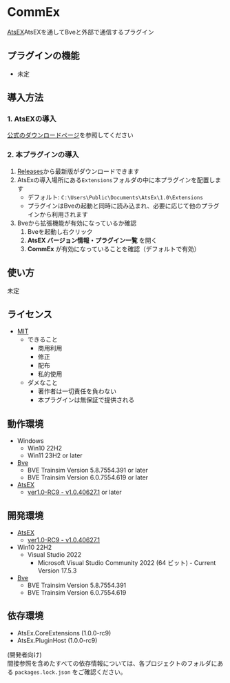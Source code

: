 # CommEx
[AtsEX](https://github.com/automatic9045/AtsEX)AtsEXを通してBveと外部で通信するプラグイン


## プラグインの機能
- 未定


## 導入方法
### 1. AtsEXの導入
[公式のダウンロードページ](https://automatic9045.github.io/AtsEX/download/)を参照してください
### 2. 本プラグインの導入
1. [Releases](releases/)から最新版がダウンロードできます
1. AtsExの導入場所にある`Extensions`フォルダの中に本プラグインを配置します
    - デフォルト: `C:\Users\Public\Documents\AtsEx\1.0\Extensions`
    - プラグインはBveの起動と同時に読み込まれ、必要に応じて他のプラグインから利用されます
1. Bveから拡張機能が有効になっているか確認
    1. Bveを起動し右クリック
    1. **AtsEX バージョン情報・プラグイン一覧** を開く
    1. **CommEx** が有効になっていることを確認（デフォルトで有効）


## 使い方
未定


## ライセンス
- [MIT](LICENSE)
    - できること
        - 商用利用
        - 修正
        - 配布
        - 私的使用
    - ダメなこと
        - 著作者は一切責任を負わない
        - 本プラグインは無保証で提供される


## 動作環境
- Windows
    - Win10 22H2
    - Win11 23H2 or later
- [Bve](https://bvets.net/)
    - BVE Trainsim Version 5.8.7554.391 or later
    - BVE Trainsim Version 6.0.7554.619 or later
- [AtsEX](https://github.com/automatic9045/AtsEX)
    - [ver1.0-RC9 - v1.0.40627.1](https://github.com/automatic9045/AtsEX/releases/tag/v1.0.40627.1) or later


## 開発環境
- [AtsEX](https://github.com/automatic9045/AtsEX)
    - [ver1.0-RC9 - v1.0.40627.1](https://github.com/automatic9045/AtsEX/releases/tag/v1.0.40627.1)
- Win10 22H2
    - Visual Studio 2022
        - Microsoft Visual Studio Community 2022 (64 ビット) - Current Version 17.5.3
- [Bve](https://bvets.net/)
    - BVE Trainsim Version 5.8.7554.391
    - BVE Trainsim Version 6.0.7554.619


## 依存環境
- AtsEx.CoreExtensions (1.0.0-rc9)
- AtsEx.PluginHost (1.0.0-rc9)

(開発者向け)  
間接参照を含めたすべての依存情報については、各プロジェクトのフォルダにある `packages.lock.json` をご確認ください。
